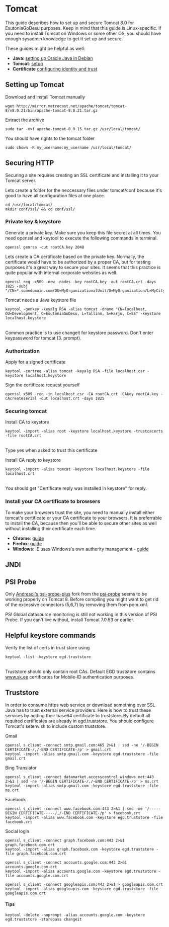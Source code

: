 # Tomcat
This guide describes how to set up and secure Tomcat 8.0 for EsutoniaGoDesu purposes.
Keep in mind that this guide is Linux-specific. If you need to install Tomcat on Windows or some other OS, you should have enough
sysadmin knowledge to get it set up and secure.

These guides might be helpful as well:

- **Java**: [setting up Oracle Java in Debian](https://www.digitalocean.com/community/tutorials/how-to-manually-install-oracle-java-on-a-debian-or-ubuntu-vps)
- **Tomcat**: [setup](http://tomcat.apache.org/tomcat-8.0-doc/setup.html)
- **Certificate** [configuring identity and trust](http://docs.oracle.com/cd/E13222_01/wls/docs103/secmanage/identity_trust.html)

## Setting up Tomcat
Download and install Tomcat manually<br/>
```
wget http://mirror.metrocast.net/apache/tomcat/tomcat-8/v8.0.21/bin/apache-tomcat-8.0.21.tar.gz
```

Extract the archive<br/>
```
sudo tar -xvf apache-tomcat-8.0.15.tar.gz /usr/local/tomcat/
```

You should have rights to the tomcat folder<br/> 
```
sudo chown -R my_username:my_username /usr/local/tomcat/
```

## Securing HTTP
Securing a site requires creating an SSL certificate and installing it to your Tomcat server.

Lets create a folder for the neccessary files under tomcat/conf because it's good to have all configuration files at one place.<br/>
```
cd /usr/local/tomcat/
mkdir conf/ssl/ && cd conf/ssl/
```
 
### Private key & keystore
Generate a private key. Make sure you keep this file secret at all times. You need openssl and keytool to execute the following commands in terminal. <br/>
```
openssl genrsa -out rootCA.key 2048
```

Lets create a CA certificate based on the private key.
Normally, the certificate would have to be authorized by a proper CA, but for testing purposes it's a great way to secure your sites.
It seems that this practice is quite popular with internal corporate websites as well.<br/>
```
openssl req -x509 -new -nodes -key rootCA.key -out rootCA.crt -days 1825 -subj "/CN=*.somedomain.com/OU=MyOrganizationalUnit/O=MyOrganization/L=MyCity/S=MyState/C=EE/emailAddress=someone@somewhere.org"
```
 
Tomcat needs a Java keystore file<br/>
```
keytool -genkey -keyalg RSA -alias tomcat -dname "CN=localhost, OU=Development, O=EsutoniaGoDesu, L=Tallinn, S=Harju, C=EE" -keystore localhost.keystore
```
<br/>Common practice is to use changeit for keystore password. Don't enter keypassword for tomcat (3. prompt).
 
### Authorization

Apply for a signed certificate<br/>
```
keytool -certreq -alias tomcat -keyalg RSA -file localhost.csr -keystore localhost.keystore
```
 
Sign the certificate request yourself<br/>
```
openssl x509 -req -in localhost.csr -CA rootCA.crt -CAkey rootCA.key -CAcreateserial -out localhost.crt -days 1825
```
 
### Securing tomcat

Install CA to keystore<br/>
```
keytool -import -alias root -keystore localhost.keystore -trustcacerts -file rootCA.crt
```
<br/>Type yes when asked to trust this certificate


Install CA reply to keystore<br/>

```
keytool -import -alias tomcat -keystore localhost.keystore -file localhost.crt
```
<br/>You should get "Certificate reply was installed in keystore" for reply. 
 
 
### Install your CA certificate to browsers
To make your browsers trust the site, you need to manually install
either tomcat's certificate or your CA certificate to your browsers.
It is preferrable to install the CA, because then you'll be able to secure other sites as well without
installing their certificate each time.

- **Chrome**: [guide](http://portal.threatpulse.com/docs/sol/Content/03Solutions/ManagePolicy/SSL/ssl_chrome_cert_ta.htm)
- **Firefox**: [guide](http://wiki.wmtransfer.com/projects/webmoney/wiki/Installing_root_certificate_in_Mozilla_Firefox)
- **Windows**: IE uses Windows's own authority management - [guide](https://msdn.microsoft.com/en-us/library/cc750534.aspx)



## JNDI


## PSI Probe
Only [Andresol's psi-probe-plus](https://github.com/andresol/psi-probe-plus) fork from the [psi-probe](https://github.com/testdriven/psi-probe) seems to be working properly on Tomcat 8.
Before compiling you might want to get rid of the excessive connectors (5,6,7) by removing them from pom.xml.

PS! Global datasource monitoring is still not working in this version of PSI Probe.
If you can't live without, install Tomcat 7.0.53 or earlier.


## Helpful keystore commands
Verify the list of certs in trust store using
```
keytool -list -keystore egd.truststore
```
<br/>Truststore should only contain root CAs. Default EGD truststore contains www.sk.ee certificates for Mobile-ID authentication purposes.

## Truststore
In order to consume https web service or download something over SSL Java has to trust external service providers. 
Here is how to trust these services by adding their base64 certificate to truststore.
By default all required certificates are already in egd.truststore.
You should configure Tomcat's setenv.sh to include custom truststore.

Gmail

    openssl s_client -connect smtp.gmail.com:465 2>&1 | sed -ne '/-BEGIN CERTIFICATE-/,/-END CERTIFICATE-/p' > gmail.crt
    keytool -import -alias smtp.gmail.com -keystore egd.truststore -file gmail.crt
    
Bing Translator
    
    openssl s_client -connect datamarket.accesscontrol.windows.net:443 2>&1 | sed -ne '/-BEGIN CERTIFICATE-/,/-END CERTIFICATE-/p' > ms.crt
    keytool -import -alias smtp.gmail.com -keystore egd.truststore -file ms.crt
    
Facebook
    
    openssl s_client -connect www.facebook.com:443 2>&1 | sed -ne '/-----BEGIN CERTIFICATE-----/,/-END CERTIFICATE-/p' > facebook.crt
    keytool -import -alias www.facebook.com -keystore egd.truststore -file facebook.crt
        
Social login 

    openssl s_client -connect graph.facebook.com:443 2>&1 graph.facebook.com.crt
    keytool -import -alias graph.facebook.com -keystore egd.truststore -file graph.facebook.com.crt
       
    openssl s_client -connect accounts.google.com:443 2>&1 accounts.google.com.crt
    keytool -import -alias accounts.google.com -keystore egd.truststore -file accounts.google.com.crt
    
    openssl s_client -connect googleapis.com:443 2>&1 > googleapis.com.crt
    keytool -import -alias googleapis.com -keystore egd.truststore -file googleapis.com.crt
    


#### Tips 

    keytool -delete -noprompt -alias accounts.google.com -keystore egd.truststore -storepass changeit
    
